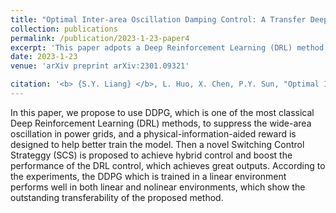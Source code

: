 ```yaml
---
title: "Optimal Inter-area Oscillation Damping Control: A Transfer Deep Reinforcement Learning Approach with Switching Control Strategy"
collection: publications
permalink: /publication/2023-1-23-paper4
excerpt: 'This paper adpots a Deep Reinforcement Learning (DRL) method which uses a physical-information-aided reward to suppress the wide-area oscillation in power grids, and proposes a novel Switching Control Strategy (SCS) to achieve hybrid control, and boost the performance of the DRL method.'
date: 2023-1-23
venue: 'arXiv preprint arXiv:2301.09321'

citation: '<b> {S.Y. Liang} </b>, L. Huo, X. Chen, P.Y. Sun, "Optimal Inter-area Oscillation Damping Control: A Transfer Deep Reinforcement Learning Approach with Switching Control Strategy." arXiv preprint arXiv:2301.09321 (2023).'
---
```


In this paper, we propose to use DDPG, which is one of the most classical Deep Reinforcement Learning (DRL) methods, to suppress the wide-area oscillation in power grids, and a physical-information-aided reward is designed to help better train the model. Then a novel Switching Control Strateggy (SCS) is proposed to achieve hybrid control and boost the performance of the DRL control, which achieves great outputs. According to the experiments, the DDPG which is trained in a linear environment performs well in both linear and nolinear environments, which show the outstanding transferability of the proposed method.

